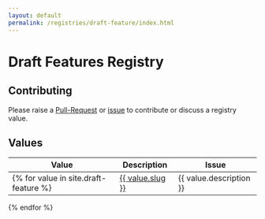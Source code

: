 ```yaml
---
layout: default
permalink: /registries/draft-feature/index.html
---
```


# Draft Features Registry

## Contributing

Please raise a [Pull-Request]() or [issue]() to contribute or discuss a registry value.

## Values

|Value|Description|Issue|
|---|---|---|
{% for value in site.draft-feature %}| <a href="/registry/draft-feature/{{ value.slug }}.html">{{ value.slug }}</a> | {{ value.description }} | {% if value.issue %}<a href="https://github.com/OAI/OpenAPI-Specification/issues/{{ value.issue }}">{{ value.issue }}</a>{% endif %} |
{% endfor %}

